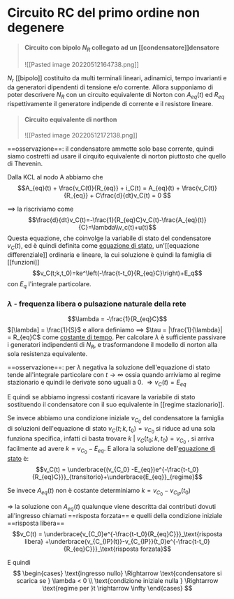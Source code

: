 # Circuito RC del primo ordine non degenere

>#### Circuito con bipolo $N_R$ collegato ad un [[condensatore]]densatore
>![[Pasted image 20220512164738.png]]

$N_r$ [[bipolo]] costituito da multi terminali lineari, adinamici, tempo invarianti e da generatori dipendenti di tensione e/o corrente.
Allora supponiamo di poter descrivere $N_R$ con un circuito equivalente di Norton con $A_{eq}(t)$ ed $R_{eq}$ rispettivamente il generatore indipende di corrente e il resistore lineare.
>#### Circuito equivalente di northon
>![[Pasted image 20220512172138.png]]

==osservazione==: il condensatore ammette solo base corrente, quindi siamo costretti ad usare il cirquito equivalente di norton piuttosto che quello di Thevenin.

Dalla KCL al nodo A abbiamo che
$$A_{eq}(t) + \frac{v_C(t)}{R_{eq}} + i_C(t) = A_{eq}(t) + \frac{v_C(t)}{R_{eq}} + C\frac{d}{dt}v_C(t) = 0 $$

==> la riscriviamo come
$$\frac{d}{dt}v_C(t)=-\frac{1}{R_{eq}C}v_C(t)-\frac{A_{eq}(t)}{C}=\lambda\\v_c(t)+u(t)$$
Questa equazione, che coinvolge la variabile di stato del condensatore $v_C(t)$, ed è quindi definita come <u>equazione di stato</u>, un'[[equazione differenziale]] ordinaria e lineare, la cui soluzione è quindi la famiglia di [[funzioni]]
$$v_C(t;k,t_0)=ke^\left(-\frac{t-t_0}{R_{eq}C}\right)+E_q$$
con $E_q$ l'integrale particolare.

### $\lambda$ - frequenza libera o pulsazione naturale della rete
$$\lambda = -\frac{1}{R_{eq}C}$$
$[\lambda] = \frac{1}{S}$ e allora definiamo ==> $\tau = |\frac{1}{\lambda}| = R_{eq}C$ come <u>costante di tempo</u>. Per calcolare $\lambda$ è sufficiente passivare i generatori indipendenti di $N_R$, e trasformandone il modello di norton alla sola resistenza equivalente.

==osservazione==: per $\lambda$ negativa la soluzione dell'equazione di stato tende all'integrale particolare con $t \rightarrow \infty$ ossia quando arriviamo al regime stazionario e quindi le derivate sono uguali a $0$.
$\Rightarrow v_C(t) = E_{eq}$

E quindi se abbiamo ingressi costanti ricavare la variabile di stato sostituendo il condensatore con il suo equivalente in [[regime stazionario]].

Se invece abbiamo una condizione iniziale $v_{C_0}$ del condensatore la famiglia di soluzioni dell'equazione di stato $v_C(t;k,t_0) = v_{C_0}$ si riduce ad una sola funziona specifica, infatti ci basta trovare $k\ |\ v_C(t_0;k,t_0) = v_{C_0}$ , si arriva facilmente ad avere $k = v_{C_0} - E_{eq}$. 
E allora la soluzione dell'<u>equazione di stato</u> è:
$$v_C(t) = \underbrace{(v_{C_0} -E_{eq})e^{-\frac{t-t_0}{R_{eq}C}}}_{transitorio}+\underbrace{E_{eq}}_{regime}$$

Se invece $A_{eq}(t)$ non è costante determiniamo $k = v_{C_0} - v_{C_{IP}}(t_0)$

$\Longrightarrow$ la soluzione con $A_{eq}(t)$ qualunque viene descritta dai contributi dovuti all'ingresso chiamati ==risposta forzata== e quelli della condizione iniziale ==risposta libera==
$$v_C(t) = \underbrace{v_{C_0}e^{-\frac{t-t_0}{R_{eq}C}}}_\text{risposta libera} +\underbrace{v_{C_{IP}(t)}-v_{C_{IP}}(t_0)e^{-\frac{t-t_0}{R_{eq}C}}}_\text{risposta forzata}$$

E quindi
$$
\begin{cases}
\text{ingresso nullo} \Rightarrow \text{condensatore si scarica se } \lambda < 0 \\
\text{condizione iniziale nulla } \Rightarrow \text{regime per }t \rightarrow \infty 
\end{cases}
$$
